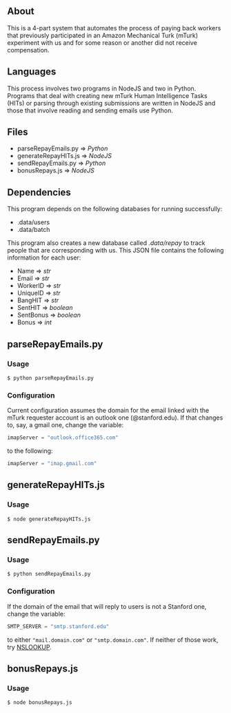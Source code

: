 
## About
This is a 4-part system that automates the process of paying back workers that previously participated in an Amazon Mechanical Turk (mTurk) experiment with us and for some reason or another did not receive compensation.

## Languages
This process involves two programs in NodeJS and two in Python. Programs that deal with creating new mTurk Human Intelligence Tasks (HITs) or parsing through existing submissions are written in NodeJS and those that involve reading and sending emails use Python.

## Files
- parseRepayEmails.py   => *Python*
- generateRepayHITs.js  => *NodeJS*
- sendRepayEmails.py    => *Python*
- bonusRepays.js        => *NodeJS*

## Dependencies
This program depends on the following databases for running successfully:
- .data/users
- .data/batch

This program also creates a new database called *.data/repay* to track people that are corresponding with us. This JSON file contains the following information for each user:
- Name      => *str*
- Email     => *str*
- WorkerID  => *str*
- UniqueID  => *str*
- BangHIT   => *str*
- SentHIT   => *boolean*
- SentBonus => *boolean*
- Bonus     => *int*

## parseRepayEmails.py
### Usage
```
$ python parseRepayEmails.py
```
### Configuration
Current configuration assumes the domain for the email linked with the mTurk requester account is an outlook one (@stanford.edu). If that changes to, say, a gmail one, change the variable:
```python
imapServer = "outlook.office365.com"
```
to the following:
```python
imapServer = "imap.gmail.com"
```

## generateRepayHITs.js
### Usage
```
$ node generateRepayHITs.js
```

## sendRepayEmails.py
### Usage
```
$ python sendRepayEmails.py
```
### Configuration
If the domain of the email that will reply to users is not a Stanford one, change the variable:
```python
SMTP_SERVER = "smtp.stanford.edu"
```
to either `"mail.domain.com"` or `"smtp.domain.com"`. If neither of those work, try [NSLOOKUP](www.exclamationsoft.com/exclamationsoft/netmailbot/help/website/HowToFindTheSMTPMailServerForAnEmailAddress.html).

## bonusRepays.js
### Usage
```
$ node bonusRepays.js
```
